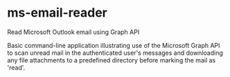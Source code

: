 # ms-email-reader
Read Microsoft Outlook email using Graph API

Basic command-line application illustrating use of the Microsoft Graph API to scan unread mail in the authenticated user's messages and downloading any file attachments to a predefined directory before marking the mail as 'read'.
